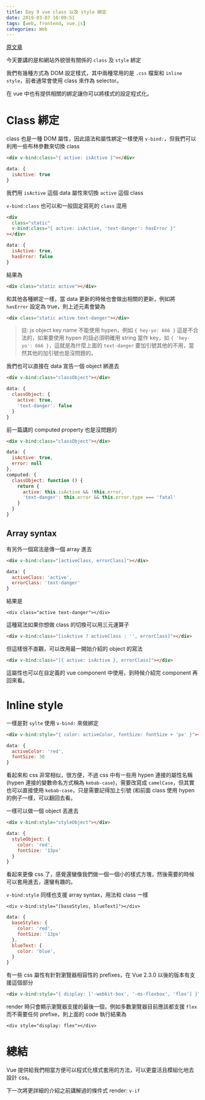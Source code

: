 ```yaml
---
title: Day 9 vue class 以及 style 綁定
date: 2019-03-07 16:09:51
tags: [web, frontend, vue.js]
categories: Web
---
```


[原文章](https://ithelp.ithome.com.tw/articles/10211132)

今天要講的是和網站外貌很有關係的 `class` 及 `style` 綁定

我們有幾種方式為 DOM 設定樣式，其中兩種常用的是 `.css` 檔案和 `inline style`，前者通常會使用 class 來作為 selector。

在 vue 中也有提供相關的綁定讓你可以將樣式的設定程式化。

# Class 綁定
class 也是一種 DOM 屬性，因此語法和屬性綁定一樣使用 `v-bind:`，但我們可以利用一些布林參數來切換 class

```html
<div v-bind:class="{ active: isActive }"></div>
```
```javascript
data: {
  isActive: true
}
```

我們用 `isActive` 這個 data 屬性來切換 `active` 這個 class

`v-bind:class` 也可以和一般固定寫死的 `class` 混用

```html
<div
  class="static"
  v-bind:class="{ active: isActive, 'text-danger': hasError }"
></div>
```
```javascript
data: {
  isActive: true,
  hasError: false
}
```

結果為

```html
<div class="static active"></div>
```

和其他各種綁定一樣，當 data 更新的時候也會做出相關的更新，例如將 `hasError` 設定為 true，則上述元素會變為

```html
<div class="static active text-danger"></div>
```

> 註: js object key name 不能使用 hypen，例如 `{ hey-yo: 666 }` 這是不合法的，如果要使用 hypen 的話必須明確用 string 當作 key，如 `{ 'hey-yo': 666 }`，這就是為什麼上面的 `text-danger` 要加引號其他的不用，當然其他的加引號也是沒問題的。

我們也可以直接在 data 宣告一個 object 綁進去
```html
<div v-bind:class="classObject"></div>
```
```javascript
data: {
  classObject: {
    active: true,
    'text-danger': false
  }
}
```

前一篇講的 computed property 也是沒問題的

```html
<div v-bind:class="classObject"></div>
```
```javascript
data: {
  isActive: true,
  error: null
},
computed: {
  classObject: function () {
    return {
      active: this.isActive && !this.error,
      'text-danger': this.error && this.error.type === 'fatal'
    }
  }
}
```

## Array syntax

有另外一個寫法是傳一個 array 進去

```html
<div v-bind:class="[activeClass, errorClass]"></div>
```
```javascript
data: {
  activeClass: 'active',
  errorClass: 'text-danger'
}
```

結果是

```
<div class="active text-danger"></div>
```

這種寫法如果你想做 class 的切換可以用三元運算子

```html
<div v-bind:class="[isActive ? activeClass : '', errorClass]"></div>
```

但這樣很不直觀，可以改用最一開始介紹的 object 的寫法

```html
<div v-bind:class="[{ active: isActive }, errorClass]"></div>
```

這屬性也可以在自定義的 vue component 中使用，到時候介紹完 component 再回來看。

# Inline style
一樣是對 `sylte` 使用 `v-bind:` 來做綁定

```html
<div v-bind:style="{ color: activeColor, fontSize: fontSize + 'px' }"></div>
```
```javascript
data: {
  activeColor: 'red',
  fontSize: 30
}
```

看起來和 css 非常相似，很方便，不過 css 中有一些用 hypen 連接的屬性名稱 (hypen 連接的變數命名方式稱為 `kebab-case`)，需要改寫成 `camelCase`，但其實也可以直接使用 `kebab-case`，只是需要記得加上引號 (和前面 class 使用 hypen 的例子一樣，可以翻回去看。

一樣可以做一個 object 丟進去
```html
<div v-bind:style="styleObject"></div>
```
```javascript
data: {
  styleObject: {
    color: 'red',
    fontSize: '13px'
  }
}
```

看起來更像 css 了，感覺還蠻像我們做一個一個小的樣式方塊，然後需要的時候可以套用進去，還蠻有趣的。

`v-bind:style` 同樣也支援 array syntax，用法和 class 一樣
```
<div v-bind:style="[baseStyles, blueText]"></div>
```
```javascript
data: {
  baseStyles: {
    color: 'red',
    fontSize: '13px'
  },
  blueText: {
    color: 'blue',
  }
}
```

有一些 css 屬性有針對瀏覽器相容性的 prefixes，在 Vue 2.3.0 以後的版本有支援這個部分

```html
<div v-bind:style="{ display: ['-webkit-box', '-ms-flexbox', 'flex'] }"></div>
```

render 時只會顯示瀏覽器支援的最後一個，例如多數瀏覽器目前應該都支援 `flex` 而不需要任何 prefixe，則上面的 code 執行結果為

```
<div style="display: flex"></div>
```


# 總結
Vue 提供給我們相當方便可以程式化樣式套用的方法，可以更靈活且模組化地去設計 css。

下一次將更詳細的介紹之前講解過的條件式 render: `v-if`

